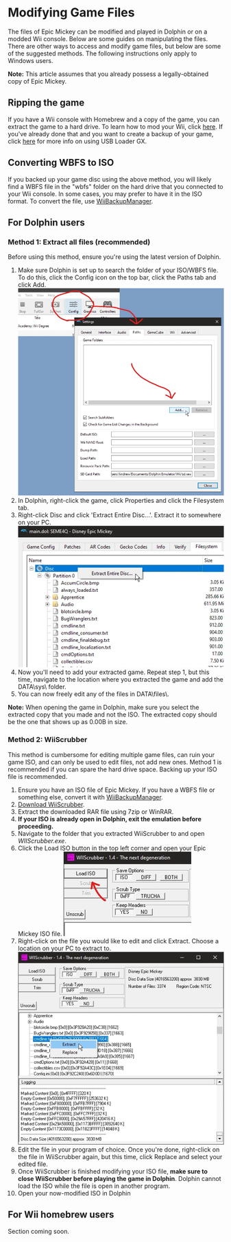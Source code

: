 # Modifying Game Files

The files of Epic Mickey can be modified and played in Dolphin or on a modded Wii console. Below are some guides on manipulating the files. There are other ways to access and modify game files, but below are some of the suggested methods. The following instructions only apply to Windows users.

**Note:** This article assumes that you already possess a legally-obtained copy of Epic Mickey.

## Ripping the game

If you have a Wii console with Homebrew and a copy of the game, you can extract the game to a hard drive. To learn how to mod your Wii, click [here](http://wii.guide/). If you've already done that and you want to create a backup of your game, click [here](https://wii.guide/usbloadergx) for more info on using USB Loader GX. 

## Converting WBFS to ISO

If you backed up your game disc using the above method, you will likely find a WBFS file in the "wbfs" folder on the hard drive that you connected to your Wii console. In some cases, you may prefer to have it in the ISO format. To convert the file, use [WiiBackupManager](http://www.wiibackupmanager.co.uk/downloads.html). 

## For Dolphin users

### Method 1: Extract all files (recommended)

Before using this method, ensure you're using the latest version of Dolphin.

1. Make sure Dolphin is set up to search the folder of your ISO/WBFS file. To do this, click the Config icon on the top bar, click the Paths tab and click Add. <img src="/site-images/add-paths.png" class="article-image">
2. In Dolphin, right-click the game, click Properties and click the Filesystem tab.
3. Right-click Disc and click 'Extract Entire Disc...'. Extract it to somewhere on your PC. <img src="/site-images/extract-disc.png" class="article-image">
4. Now you'll need to add your extracted game. Repeat step 1, but this time, navigate to the location where you extracted the game and add the DATA\\sys\\ folder. 
5. You can now freely edit any of the files in DATA\\files\\. 

**Note:** When opening the game in Dolphin, make sure you select the extracted copy that you made and not the ISO. The extracted copy should be the one that shows up as 0.00B in size.

### Method 2: WiiScrubber

This method is cumbersome for editing multiple game files, can ruin your game ISO, and can only be used to edit files, not add new ones. Method 1 is recommended if you can spare the hard drive space. Backing up your ISO file is recommended. 

1. Ensure you have an ISO file of Epic Mickey. If you have a WBFS file or something else, convert it with [WiiBackupManager](http://www.wiibackupmanager.co.uk/downloads.html).
2. [Download WiiScrubber](https://web.archive.org/web/20190314161505/http://gbatemp.net/downloads/%5B4838%5DWiiscrubber140Kit.rar).
3. Extract the downloaded RAR file using 7zip or WinRAR.
4. **If your ISO is already open in Dolphin, exit the emulation before proceeding.**
5. Navigate to the folder that you extracted WiiScrubber to and open *WIIScrubber.exe*.
6. Click the Load ISO button in the top left corner and open your Epic Mickey ISO file. <img src="/site-images/load-iso.png" class="article-image">
7. Right-click on the file you would like to edit and click Extract. Choose a location on your PC to extract to. <img src="/site-images/extract-wiiscrubber.png" class="article-image">
8. Edit the file in your program of choice. Once you're done, right-click on the file in WiiScrubber again, but this time, click Replace and select your edited file.
9. Once WiiScrubber is finished modifying your ISO file, **make sure to close WiiScrubber before playing the game in Dolphin**. Dolphin cannot load the ISO while the file is open in another program.
10. Open your now-modified ISO in Dolphin

## For Wii homebrew users

Section coming soon.
